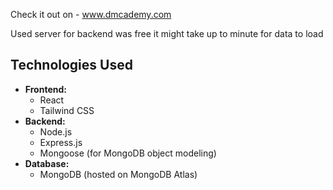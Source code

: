 Check it out on - www.dmcademy.com

Used server for backend was free it might take up to minute for data to load

## Technologies Used

* **Frontend:**
    * React
    * Tailwind CSS
* **Backend:**
    * Node.js
    * Express.js
    * Mongoose (for MongoDB object modeling)
* **Database:**
    * MongoDB (hosted on MongoDB Atlas)

